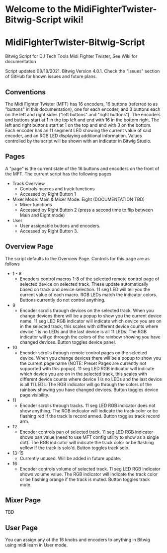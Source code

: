 # Welcome to the MidiFighterTwister-Bitwig-Script wiki!
# MidiFighterTwister-Bitwig-Script
Bitwig Script for DJ Tech Tools Midi Fighter Twister,
See Wiki for documentation

Script updated 08/18/2021. Bitwig Version 4.0.1.  Check the "Issues" section of GitHub for known issues and future plans.

## Conventions
The Midi Fighter Twister (MFT) has 16 encoders, 16 buttons (referred to as "buttons" in this documentation), one for each encoder, and 3 buttons each on the left and right sides ("left buttons" and "right buttons").  The encoders and buttons start at 1 in the top left and end with 16 in the bottom right.  The left and right buttons start at 1 on the top and end with 3 on the bottom.  Each encoder has an 11 segment LED showing the current value of said encoder, and an RGB LED displaying additional information.  Values controlled by the script will be shown with an indicator in Bitwig Studio.

## Pages
A "page" is the current state of the 16 buttons and encoders on the front of the MFT.  The current script has the following pages
* Track Overview 
  * Controls macros and track functions
  * Accessed by Right Button 1
* Mixer Mode: Main & Mixer Mode: Eight (DOCUMENTATION TBD)
  * Mixer functions
  * Accessed by Right Button 2 (press a second time to flip between Main and Eight mode)
* User
  * User assignable buttons and encoders.
  * Accessed by Right Button 3.

## Overview Page
The script defaults to the Overview Page.  Controls for this page are as follows
* 1 - 8
  * Encoders control macros 1-8 of the selected remote control page of selected device on selected track. These update automatically based on track and device selection.  11 seg LED will tell you the current value of each macro. RGB LEDs match the indicator colors. Buttons currently do not control anything.
* 9
  * Encoder scrolls through devices on the selected track. When you change devices there will be a popup to show you the current device name. 11 seg LED RGB indicator will indicate which device you are on in the selected track, this scales with different device counts where device 1 is no LEDs and the last device is all 11 LEDs. The RGB indicator will go through the colors of the rainbow showing you have changed devices. Button toggles device panel.
* 10
  * Encoder scrolls through remote control pages on the selected device. When you change devices there will be a popup to show you the current page name (NOTE: Preset Pages are currently not supported with this popup). 11 seg LED RGB indicator will indicate which device you are on in the selected track, this scales with different device counts where device 1 is no LEDs and the last device is all 11 LEDs. The RGB indicator will go through the colors of the rainbow showing you have changed devices. Button toggles device page visibility.
* 11
  * Encoder scrolls through tracks. 11 seg LED RGB indicator does not show anything. The RGB indicator will indicate the track color or be flashing red if the track is record armed. Button toggles track record arm.
* 12
  * Encoder controls pan of selected track. 11 seg LED RGB indicator shows pan value (need to use MFT config utility to show as a single dot). The RGB indicator will indicate the track color or be flashing yellow if the track is solo'd. Button toggles track solo.
* 13-15
  * Currently unused. Will be added in future update.
* 16
  * Encoder controls volume of selected track. 11 seg LED RGB indicator shows volume value. The RGB indicator will indicate the track color or be flashing orange if the track is muted. Button toggles track mute.

## Mixer Page
TBD

## User Page
You can assign any of the 16 knobs and encoders to anything in Bitwig using midi learn in User mode.